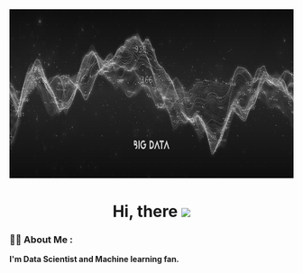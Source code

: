 <div id="header" align="center">
  <img src="https://github.com/W1llAnn/W1llAnn/blob/main/image/banner_1.jpg" height="300"/>
</div>
<h1 align="center">
  Hi, there
  <img src="https://media.giphy.com/media/hvRJCLFzcasrR4ia7z/giphy.gif" width="30px"/>
</h1> 

### :man_technologist: About Me :
**I'm Data Scientist and Machine learning fan.**

<!--
**W1llAnn/W1llAnn** is a ✨ _special_ ✨ repository because its `README.md` (this file) appears on your GitHub profile.

Here are some ideas to get you started:

- 🔭 I’m currently working on ...
- 🌱 I’m currently learning ...
- 👯 I’m looking to collaborate on ...
- 🤔 I’m looking for help with ...
- 💬 Ask me about ...
- 📫 How to reach me: ...
- 😄 Pronouns: ...
- ⚡ Fun fact: ...
-->
